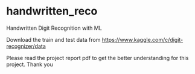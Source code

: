 # handwritten_reco
Handwritten Digit Recognition with ML 

Download the train and test data from https://www.kaggle.com/c/digit-recognizer/data

Please read the project report pdf to get the better understanding for this project. Thank you
